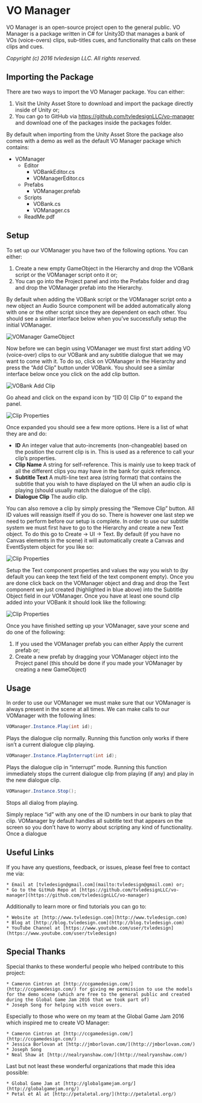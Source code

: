 # VO Manager
VO Manager is an open-source project open to the general public. VO Manager is a package written in C# for Unity3D that manages a bank of VOs (voice-overs) clips, sub-titles cues, and functionality that calls on these clips and cues.

_Copyright (c) 2016 tvledesign LLC. All rights reserved._

## Importing the Package

There are two ways to import the VO Manager package. You can either:

1. Visit the Unity Asset Store to download and import the package directly inside of Unity or;
2. You can go to GitHub via https://github.com/tvledesignLLC/vo-manager and download one of the packages inside the packages folder.

By default when importing from the Unity Asset Store the package also comes with a demo as well as the default VO Manager package which contains:

* VOManager
   * Editor
      * VOBankEditor.cs
      * VOManagerEditor.cs
   * Prefabs
      * VOManager.prefab
   * Scripts
      * VOBank.cs
      * VOManager.cs
   * ReadMe.pdf
        
## Setup
To set up our VOManager you have two of the following options. You can either:

1. Create a new empty GameObject in the Hierarchy and drop the VOBank script or the VOManager script onto it or;
2. You can go into the Project panel and into the Prefabs folder and drag and drop the VOManager prefab into the Hierarchy.

By default when adding the VOBank script or the VOManager script onto a new object an Audio Source component will be added automatically along with one or the other script since they are dependent on each other. You should see a similar interface below when you’ve successfully setup the initial VOManager.

![VOManager GameObject](https://raw.githubusercontent.com/tvledesignLLC/vo-manager/master/documentation/src/img/v1.0/ss-1.png)

Now before we can begin using VOManager we must first start adding VO (voice-over) clips to our VOBank and any subtitle dialogue that we may want to come with it. To do so, click on VOManager in the Hierarchy and press the “Add Clip” button under VOBank. You should see a similar interface below once you click on the add clip button.



![VOBank Add Clip](https://raw.githubusercontent.com/tvledesignLLC/vo-manager/master/documentation/src/img/v1.0/ss-2.png)

Go ahead and click on the expand icon by “[ID 0] Clip 0” to expand the panel.

![Clip Properties](https://raw.githubusercontent.com/tvledesignLLC/vo-manager/master/documentation/src/img/v1.0/ss-3.png)

Once expanded you should see a few more options. Here is a list of what they are and do:

* **ID**
  An integer value that auto-increments (non-changeable) based on the position the current clip is in. This is used as a reference to call your clip’s properties.
* **Clip Name**
  A string for self-reference. This is mainly use to keep track of all the different clips you may have in the bank for quick reference.
* **Subtitle Text**
  A multi-line text area (string format) that contains the subtitle that you wish to have displayed on the UI when an audio clip is playing (should usually match the dialogue of the clip).
* **Dialogue Clip**
  The audio clip.
    
You can also remove a clip by simply pressing the “Remove Clip” button. All ID values will reassign itself if you do so. There is however one last step we need to perform before our setup is complete. In order to use our subtitle system we must first have to go to the Hierarchy and create a new Text object. To do this go to Create -> UI -> Text. By default (if you have no Canvas elements in the scene) it will automatically create a Canvas and EventSystem object for you like so:

![Clip Properties](https://raw.githubusercontent.com/tvledesignLLC/vo-manager/master/documentation/src/img/v1.0/ss-4.png)

Setup the Text component properties and values the way you wish to (by default you can keep the text field of the text component empty). Once you are done click back on the VOManager object and drag and drop the Text component we just created (highlighted in blue above) into the Subtitle Object field in our VOManager. Once you have at least one sound clip added into your VOBank it should look like the following:

![Clip Properties](https://raw.githubusercontent.com/tvledesignLLC/vo-manager/master/documentation/src/img/v1.0/ss-5.png)

Once you have finished setting up your VOManager, save your scene and do one of the following:

1. If you used the VOManager prefab you can either Apply the current prefab or;
2. Create a new prefab by dragging your VOManager object into the Project panel (this should be done if you made your VOManager by creating a new GameObject)
    
## Usage

In order to use our VOManager we must make sure that our VOManager is always present in the scene at all times. We can make calls to our VOManager with the following lines:

```csharp
VOManager.Instance.Play(int id);
```
Plays the dialogue clip normally. Running this function only works if there isn’t a current dialogue clip playing.

```csharp
VOManager.Instance.PlayInterrupt(int id);
```
Plays the dialogue clip in “interrupt” mode. Running this function immediately stops the current dialogue clip from playing (if any) and play in the new dialogue clip.

```csharp
VOManager.Instance.Stop();
```
Stops all dialog from playing.

Simply replace “id” with any one of the ID numbers in our bank to play that clip. VOManager by default handles all subtitle text that appears on the screen so you don’t have to worry about scripting any kind of functionality. Once a dialogue

## Useful Links
If you have any questions, feedback, or issues, please feel free to contact me via:

    * Email at [tvledesign@gmail.com](mailto:tvledesign@gmail.com) or;
    * Go to the GitHub Repo at [https://github.com/tvledesignLLC/vo-manager](https://github.com/tvledesignLLC/vo-manager)

Additionally to learn more or find tutorials you can go to:

    * Website at [http://www.tvledesign.com](http://www.tvledesign.com)
    * Blog at [http://blog.tvledesign.com](http://blog.tvledesign.com)
    * YouTube Channel at [https://www.youtube.com/user/tvledesign](https://www.youtube.com/user/tvledesign)
    
## Special Thanks
Special thanks to these wonderful people who helped contribute to this project:

    * Cameron Cintron at [http://ccgamedesign.com/](http://ccgamedesign.com/) for giving me permission to use the models for the demo scene (which are free to the general public and created during the Global Game Jam 2016 that we took part of)
    * Joseph Song for helping with voice overs.

Especially to those who were on my team at the Global Game Jam 2016 which inspired me to create VO Manager:

    * Cameron Cintron at [http://ccgamedesign.com/](http://ccgamedesign.com/)
    * Jessica Borlovan at [http://jmborlovan.com/](http://jmborlovan.com/)
    * Joseph Song
    * Neal Shaw at [http://nealryanshaw.com/](http://nealryanshaw.com/)
    
Last but not least these wonderful organizations that made this idea possible:

    * Global Game Jam at [http://globalgamejam.org/](http://globalgamejam.org/)
    * Petal et Al at [http://petaletal.org/](http://petaletal.org/)

